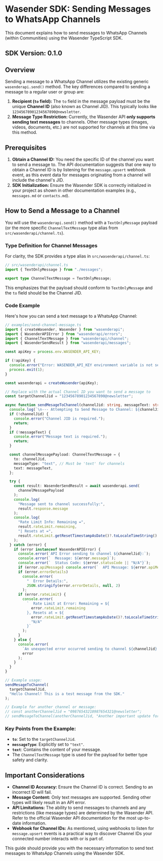 # Wasender SDK: Sending Messages to WhatsApp Channels

This document explains how to send messages to WhatsApp Channels (within Communities) using the Wasender TypeScript SDK.

## SDK Version: 0.1.0

## Overview

Sending a message to a WhatsApp Channel utilizes the existing generic `wasenderapi.send()` method. The key differences compared to sending a message to a regular user or group are:

1.  **Recipient (`to` field):** The `to` field in the message payload must be the unique **Channel ID** (also known as Channel JID). This typically looks like `12345678901234567890@newsletter`.
2.  **Message Type Restriction:** Currently, the Wasender API **only supports sending text messages** to channels. Other message types (images, videos, documents, etc.) are not supported for channels at this time via this method.

## Prerequisites

1.  **Obtain a Channel ID:** You need the specific ID of the channel you want to send a message to. The API documentation suggests that one way to obtain a Channel ID is by listening for the `message.upsert` webhook event, as this event data for messages originating from a channel will include the channel's JID.
2.  **SDK Initialization:** Ensure the Wasender SDK is correctly initialized in your project as shown in other documentation examples (e.g., `messages.md` or `contacts.md`).

## How to Send a Message to a Channel

You will use the `wasenderapi.send()` method with a `TextOnlyMessage` payload (or the more specific `ChannelTextMessage` type alias from `src/wasenderapi/channel.ts`).

### Type Definition for Channel Messages

For clarity, the SDK provides a type alias in `src/wasenderapi/channel.ts`:

```typescript
// src/wasenderapi/channel.ts
import { TextOnlyMessage } from "./messages";

export type ChannelTextMessage = TextOnlyMessage;
```

This emphasizes that the payload should conform to `TextOnlyMessage` and the `to` field should be the Channel JID.

### Code Example

Here's how you can send a text message to a WhatsApp Channel:

```typescript
// examples/send-channel-message.ts
import { createWasender, Wasender } from "wasenderapi"; 
import { WasenderAPIError } from "wasenderapi/errors";
import { ChannelTextMessage } from "wasenderapi/channel"; 
import { WasenderSendResult } from "wasenderapi/messages"; 

const apiKey = process.env.WASENDER_API_KEY;

if (!apiKey) {
  console.error("Error: WASENDER_API_KEY environment variable is not set.");
  process.exit(1);
}

const wasenderapi = createWasender(apiKey);

// Replace with the actual Channel ID you want to send a message to
const targetChannelJid = "12345678901234567890@newsletter";

async function sendMesageToChannel(channelJid: string, messageText: string) {
  console.log(`\n--- Attempting to Send Message to Channel: ${channelJid} ---`);
  if (!channelJid) {
    console.error("Channel JID is required.");
    return;
  }
  if (!messageText) {
    console.error("Message text is required.");
    return;
  }

  const channelMessagePayload: ChannelTextMessage = {
    to: channelJid,
    messageType: "text", // Must be 'text' for channels
    text: messageText,
  };

  try {
    const result: WasenderSendResult = await wasenderapi.send(
      channelMessagePayload
    );
    console.log(
      "Message sent to channel successfully:",
      result.response.message
    );
    console.log(
      "Rate Limit Info: Remaining =",
      result.rateLimit.remaining,
      "| Resets at =",
      result.rateLimit.getResetTimestampAsDate()?.toLocaleTimeString() || "N/A"
    );
  } catch (error) {
    if (error instanceof WasenderAPIError) {
      console.error(`API Error sending to channel ${channelJid}:`);
      console.error(`  Message: ${error.message}`);
      console.error(`  Status Code: ${error.statusCode || "N/A"}`);
      if (error.apiMessage) console.error(`  API Message: ${error.apiMessage}`);
      if (error.errorDetails)
        console.error(
          "  Error Details:",
          JSON.stringify(error.errorDetails, null, 2)
        );
      if (error.rateLimit) {
        console.error(
          `  Rate Limit at Error: Remaining = ${
            error.rateLimit.remaining
          }, Resets at = ${
            error.rateLimit.getResetTimestampAsDate()?.toLocaleTimeString() ||
            "N/A"
          }`
        );
      }
    } else {
      console.error(
        `An unexpected error occurred sending to channel ${channelJid}:`,
        error
      );
    }
  }
}

// Example usage:
sendMesageToChannel(
  targetChannelJid,
  "Hello Channel! This is a test message from the SDK."
);

// Example for another channel or message:
// const anotherChannelJid = "09876543210987654321@newsletter";
// sendMesageToChannel(anotherChannelJid, "Another important update for our subscribers!");
```

### Key Points from the Example:

- **`to`**: Set to the `targetChannelJid`.
- **`messageType`**: Explicitly set to `"text"`.
- **`text`**: Contains the content of your message.
- The `ChannelTextMessage` type is used for the payload for better type safety and clarity.

## Important Considerations

- **Channel ID Accuracy:** Ensure the Channel ID is correct. Sending to an incorrect ID will fail.
- **Message Content:** Only text messages are supported. Sending other types will likely result in an API error.
- **API Limitations:** The ability to send messages to channels and any restrictions (like message types) are determined by the Wasender API. Refer to the official Wasender API documentation for the most up-to-date information.
- **Webhook for Channel IDs:** As mentioned, using webhooks to listen for `message.upsert` events is a practical way to discover Channel IDs your connected number interacts with or is part of.

This guide should provide you with the necessary information to send text messages to WhatsApp Channels using the Wasender SDK.

